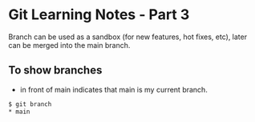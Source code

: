 # Git Learning Notes - Part 3

Branch can be used as a sandbox (for new features, hot fixes, etc), later can be merged into the main branch. 

## To show branches

* in front of main indicates that main is my current branch. 

```sh
$ git branch
* main
```


